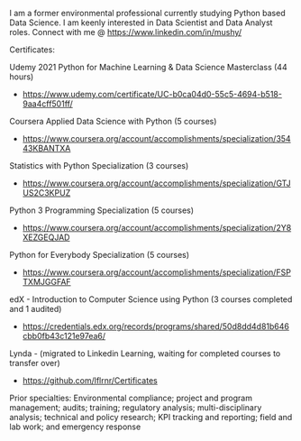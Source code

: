 I am a former environmental professional currently studying Python based Data Science.
I am keenly interested in Data Scientist and Data Analyst roles.
Connect with me @ https://www.linkedin.com/in/mushy/

Certificates:

Udemy
2021 Python for Machine Learning & Data Science Masterclass (44 hours)
- https://www.udemy.com/certificate/UC-b0ca04d0-55c5-4694-b518-9aa4cff501ff/

Coursera
Applied Data Science with Python (5 courses)
- https://www.coursera.org/account/accomplishments/specialization/35443KBANTXA

Statistics with Python Specialization (3 courses)
- https://www.coursera.org/account/accomplishments/specialization/GTJUS2C3KPUZ

Python 3 Programming Specialization (5 courses)
- https://www.coursera.org/account/accomplishments/specialization/2Y8XEZGEQJAD

Python for Everybody Specialization (5 courses)
- https://www.coursera.org/account/accomplishments/specialization/FSPTXMJGGFAF

edX - Introduction to Computer Science using Python (3 courses completed and 1 audited)
- https://credentials.edx.org/records/programs/shared/50d8dd4d81b646cbb0fb43c121e97ea6/

Lynda - (migrated to Linkedin Learning, waiting for completed courses to transfer over)
- https://github.com/lflrnr/Certificates

Prior specialties:
Environmental compliance; project and program management; audits; training; 
regulatory analysis; multi-disciplinary analysis; technical and policy research; 
KPI tracking and reporting; field and lab work; and emergency response
